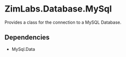 # ZimLabs.Database.MySql

Provides a class for the connection to a MySQL Database.

## Dependencies
- MySql.Data